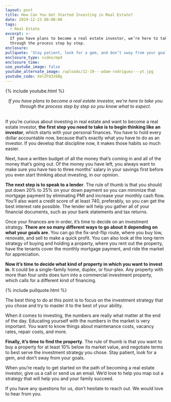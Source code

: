 ```yaml
---
layout: post
title: How Can You Get Started Investing in Real Estate?
date: 2019-12-23 00:00:00
tags:
  - Real Estate
excerpt: >-
  If you have plans to become a real estate investor, we’re here to take you
  through the process step by step.
enclosure:
pullquote: 'Stay patient, look for a gem, and don’t sway from your goals.'
enclosure_type: video/mp4
enclosure_time:
use_youtube_image: false
youtube_alternate_image: /uploads/12-19---adam-rodriguez---yt.jpg
youtube_code: XelZFU3z6Bg
---
```


{% include youtube.html %}

<center><em>If you have plans to become a real estate investor, we&rsquo;re here to take you through the process step by step so you know what to expect.</em></center>

<br>If you’re curious about investing in real estate and want to become a real estate investor, **the first step you need to take is to begin thinking like an investor**, which starts with your personal finances. You have to hold every dollar accountable now, because that’s exactly what you have to do as an investor. If you develop that discipline now, it makes those habits so much easier.

Next, have a written budget of all the money that’s coming in and all of the money that’s going out. Of the money you have left, you always want to make sure you have two to three months’ salary in your savings first before you even start thinking about investing, in our opinion.

**The next step is to speak to a lender**. The rule of thumb is that you should put down 20% to 25% on your down payment so you can minimize that mortgage payment by eliminating PMI and increase your monthly cash flow. You’ll also want a credit score of at least 740, preferably, so you can get the best interest rate possible. The lender will help you gather all of your financial documents, such as your bank statements and tax returns.

Once your finances are in order, it’s time to decide on an investment strategy. **There are so many different ways to go about it depending on what your goals are**. You can go the fix-and-flip route, where you buy low, renovate, and sell to make a quick profit. You can also look at the long-term strategy of buying and holding a property, where you rent out the property, have the tenants cover the monthly mortgage payment, and ride the market for appreciation.

**Now it’s time to decide what kind of property in which you want to invest in**. It could be a single-family home, duplex, or four-plex. Any property with more than four units does turn into a commercial investment property, which calls for a different kind of financing.

{% include pullquote.html %}

The best thing to do at this point is to focus on the investment strategy that you chose and try to master it to the best of your ability.

When it comes to investing, the numbers are really what matter at the end of the day. Educating yourself with the numbers in the market is very important. You want to know things about maintenance costs, vacancy rates, repair costs, and more.

**Finally, it’s time to find the property**. The rule of thumb is that you want to buy a property for at least 10% below its market value, and negotiate terms to best serve the investment strategy you chose. Stay patient, look for a gem, and don’t sway from your goals.

When you’re ready to get started on the path of becoming a real estate investor, give us a call or send us an email. We’d love to help you map out a strategy that will help you and your family succeed.

If you have any questions for us, don’t hesitate to reach out. We would love to hear from you.